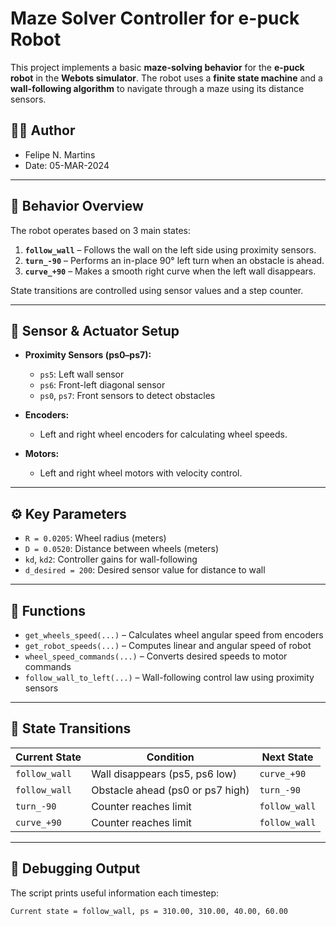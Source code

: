 # Maze Solver Controller for e-puck Robot

This project implements a basic **maze-solving behavior** for the **e-puck robot** in the **Webots simulator**. The robot uses a **finite state machine** and a **wall-following algorithm** to navigate through a maze using its distance sensors.

## 👨‍💻 Author

- Felipe N. Martins  
- Date: 05-MAR-2024  

---

## 🧠 Behavior Overview

The robot operates based on 3 main states:

1. **`follow_wall`** – Follows the wall on the left side using proximity sensors.
2. **`turn_-90`** – Performs an in-place 90° left turn when an obstacle is ahead.
3. **`curve_+90`** – Makes a smooth right curve when the left wall disappears.

State transitions are controlled using sensor values and a step counter.

---

## 🧩 Sensor & Actuator Setup

- **Proximity Sensors (ps0–ps7):**
  - `ps5`: Left wall sensor
  - `ps6`: Front-left diagonal sensor
  - `ps0`, `ps7`: Front sensors to detect obstacles

- **Encoders:**
  - Left and right wheel encoders for calculating wheel speeds.

- **Motors:**
  - Left and right wheel motors with velocity control.

---

## ⚙️ Key Parameters

- `R = 0.0205`: Wheel radius (meters)
- `D = 0.0520`: Distance between wheels (meters)
- `kd`, `kd2`: Controller gains for wall-following
- `d_desired = 200`: Desired sensor value for distance to wall

---

## 🧮 Functions

- `get_wheels_speed(...)` – Calculates wheel angular speed from encoders
- `get_robot_speeds(...)` – Computes linear and angular speed of robot
- `wheel_speed_commands(...)` – Converts desired speeds to motor commands
- `follow_wall_to_left(...)` – Wall-following control law using proximity sensors

---

## 🔁 State Transitions

| Current State   | Condition                                  | Next State     |
|-----------------|--------------------------------------------|----------------|
| `follow_wall`   | Wall disappears (ps5, ps6 low)             | `curve_+90`    |
| `follow_wall`   | Obstacle ahead (ps0 or ps7 high)           | `turn_-90`     |
| `turn_-90`      | Counter reaches limit                      | `follow_wall`  |
| `curve_+90`     | Counter reaches limit                      | `follow_wall`  |

---

## 🐞 Debugging Output

The script prints useful information each timestep:

```plaintext
Current state = follow_wall, ps = 310.00, 310.00, 40.00, 60.00

